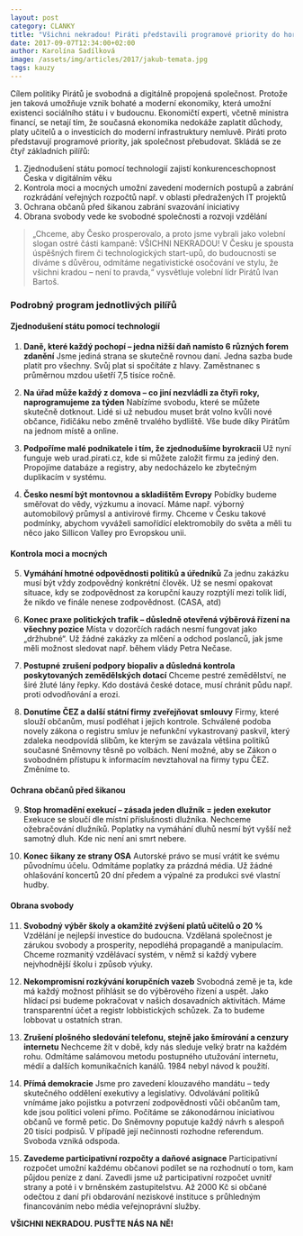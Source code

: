 ```yaml
---
layout: post
category: CLANKY
title: "Všichni nekradou! Piráti představili programové priority do horké fáze kampaně."
date: 2017-09-07T12:34:00+02:00
author: Karolína Sadílková
image: /assets/img/articles/2017/jakub-temata.jpg
tags: kauzy
---
```

 
Cílem politiky Pirátů je svobodná a digitálně propojená společnost. Protože jen taková umožňuje vznik bohaté a moderní ekonomiky, která umožní existenci sociálního státu i v budoucnu. Ekonomičtí experti, včetně ministra financí, se netají tím, že současná ekonomika nedokáže zaplatit důchody, platy učitelů a o investicích do moderní infrastruktury nemluvě. Piráti proto představují programové priority, jak společnost přebudovat. Skládá se ze čtyř základních pilířů:
 
1. Zjednodušení státu pomocí technologií zajistí konkurenceschopnost Česka v digitálním věku
2. Kontrola moci a mocných umožní zavedení moderních postupů a zabrání rozkrádání veřejných rozpočtů např. v oblasti předražených IT projektů
3. Ochrana občanů před šikanou zabrání svazování iniciativy
4. Obrana svobody vede ke svobodné společnosti a rozvoji vzdělání
 
> „Chceme, aby Česko prosperovalo, a proto jsme vybrali jako volební slogan ostré části kampaně: VŠICHNI NEKRADOU! V Česku je spousta úspěšných firem či technologických start-upů, do budoucnosti se díváme s důvěrou, odmítáme negativistické osočování ve stylu, že všichni kradou – není to pravda,“ vysvětluje volební lídr Pirátů Ivan Bartoš.

### Podrobný program jednotlivých pilířů

#### Zjednodušení státu pomocí technologií 

1. **Daně, které každý pochopí – jedna nižší daň namísto 6 různých forem zdanění**
Jsme jediná strana se skutečně rovnou daní. Jedna sazba bude platit pro všechny. Svůj plat si spočítáte z hlavy. Zaměstnanec s průměrnou mzdou ušetří 7,5 tisíce ročně. 

2. **Na úřad může každý z domova – co jiní nezvládli za čtyři roky, naprogramujeme za týden**
Nabízíme svobodu, které se můžete skutečně dotknout. Lidé si už nebudou muset brát volno kvůli nové občance, řidičáku nebo změně trvalého bydliště. Vše bude díky Pirátům na jednom místě a online.

3. **Podpoříme malé podnikatele i tím, že zjednodušíme byrokracii**
Už nyní funguje web urad.pirati.cz, kde si můžete založit firmu za jediný den. Propojíme databáze a registry, aby nedocházelo ke zbytečným duplikacím v systému.

4. **Česko nesmí být montovnou a skladištěm Evropy**
Pobídky budeme směřovat do vědy, výzkumu a inovací. Máme např. výborný automobilový průmysl a antivirové firmy. Chceme v Česku takové podmínky, abychom vyváželi samořídící elektromobily do světa a měli tu něco jako Sillicon Valley pro Evropskou unii.

#### Kontrola moci a mocných

5. **Vymáhání hmotné odpovědnosti politiků a úředníků**
Za jednu zakázku musí být vždy zodpovědný konkrétní člověk. Už se nesmí opakovat situace, kdy se zodpovědnost za korupční kauzy rozptýlí mezi tolik lidí, že nikdo ve finále nenese zodpovědnost. (CASA, atd)

6. **Konec praxe politických trafik – důsledně otevřená výběrová řízení na všechny pozice**
Místa v dozorčích radách nesmí fungovat jako „držhubné“. Už žádné zakázky za mlčení a odchod poslanců, jak jsme měli možnost sledovat např. během vlády Petra Nečase. 

7. **Postupné zrušení podpory biopaliv a důsledná kontrola poskytovaných zemědělských dotací**
Chceme pestré zemědělství, ne širé žluté lány řepky. Kdo dostává české dotace, musí chránit půdu např. proti odvodňování a erozi.

8. **Donutíme ČEZ a další státní firmy zveřejňovat smlouvy**
Firmy, které slouží občanům, musí podléhat i jejich kontrole. Schválené podoba novely zákona o registru smluv je nefunkční vykastrovaný paskvil, který zdaleka neodpovídá slibům, ke kterým se zavázala většina politiků současné Sněmovny těsně po volbách. Není možné, aby se Zákon o svobodném přístupu k informacím nevztahoval na firmy typu ČEZ. Změníme to.

#### Ochrana občanů před šikanou

9. **Stop hromadění exekucí – zásada jeden dlužník = jeden exekutor** 
Exekuce se sloučí dle místní příslušnosti dlužníka. Nechceme ožebračování dlužníků. Poplatky na vymáhání dluhů nesmí být vyšší než samotný dluh. Kde nic není ani smrt nebere. 

10. **Konec šikany ze strany OSA**
Autorské právo se musí vrátit ke svému původnímu účelu. Odmítáme poplatky za prázdná média. Už žádné ohlašování koncertů 20 dní předem a výpalné za produkci své vlastní hudby.

#### Obrana svobody

11. **Svobodný výběr školy a okamžité zvýšení platů učitelů o 20 %**
Vzdělání je nejlepší investice do budoucna. Vzdělaná společnost je zárukou svobody a prosperity, nepodléhá propagandě a manipulacím. Chceme rozmanitý vzdělávací systém, v němž si každý vybere nejvhodnější školu i způsob výuky.

12. **Nekompromisní rozkývání korupčních vazeb**
Svobodná země je ta, kde má každý možnost přihlásit se do výběrového řízení a uspět. Jako hlídací psi budeme pokračovat v našich dosavadních aktivitách. Máme transparentní účet a registr lobbistických schůzek. Za to budeme lobbovat u ostatních stran.

13. **Zrušení plošného sledování telefonu, stejně jako šmírování a cenzury internetu**
Nechceme žít v době, kdy nás sleduje velký bratr na každém rohu. Odmítáme salámovou metodu postupného utužování internetu, médií a dalších komunikačních kanálů. 1984 nebyl návod k použití.

14. **Přímá demokracie**
Jsme pro zavedení klouzavého mandátu – tedy skutečného oddělení exekutivy a legislativy. Odvolávání politiků vnímáme jako pojistku a potvrzení zodpovědnosti vůči občanům tam, kde jsou politici voleni přímo. Počítáme se zákonodárnou iniciativou občanů ve formě petic. Do Sněmovny poputuje každý návrh s alespoň 20 tisíci podpisů. V případě její nečinnosti rozhodne referendum. Svoboda vzniká odspoda.

15. **Zavedeme participativní rozpočty a daňové asignace**
Participativní rozpočet umožní každému občanovi podílet se na rozhodnutí o tom, kam půjdou peníze z daní. Zavedli jsme už participativní rozpočet uvnitř strany a poté i v brněnském zastupitelstvu. Až 2000 Kč si občané odečtou z daní při obdarování neziskové instituce s průhledným financováním nebo média veřejnoprávní služby.

**VŠICHNI NEKRADOU. PUSŤTE NÁS NA NĚ!**
